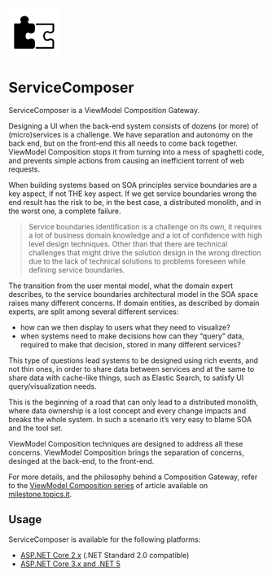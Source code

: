 <img src="img/logo.png" width="100" />

# ServiceComposer

ServiceComposer is a ViewModel Composition Gateway.

Designing a UI when the back-end system consists of dozens (or more) of (micro)services is a challenge. We have separation and autonomy on the back end, but on the front-end this all needs to come back together. ViewModel Composition stops it from turning into a mess of spaghetti code, and prevents simple actions from causing an inefficient torrent of web requests.

When building systems based on SOA principles service boundaries are a key aspect, if not THE key aspect. If we get service boundaries wrong the end result has the risk to be, in the best case, a distributed monolith, and in the worst one, a complete failure.

> Service boundaries identification is a challenge on its own, it requires a lot of business domain knowledge and a lot of confidence with high level design techniques. Other than that there are technical challenges that might drive the solution design in the wrong direction due to the lack of technical solutions to problems foreseen while defining service boundaries.

The transition from the user mental model, what the domain expert describes, to the service boundaries architectural model in the SOA space raises many different concerns. If domain entities, as described by domain experts, are split among several different services:

- how can we then display to users what they need to visualize?
- when systems need to make decisions how can they “query” data, required to make that decision, stored in many different services?

This type of questions lead systems to be designed using rich events, and not thin ones, in order to share data between services and at the same to share data with cache-like things, such as Elastic Search, to satisfy UI query/visualization needs.

This is the beginning of a road that can only lead to a distributed monolith, where data ownership is a lost concept and every change impacts and breaks the whole system. In such a scenario it’s very easy to blame SOA and the tool set.

ViewModel Composition techniques are designed to address all these concerns. ViewModel Composition brings the separation of concerns, desinged at the back-end, to the front-end.

For more details, and the philosophy behind a Composition Gateway, refer to the [ViewModel Composition series](https://milestone.topics.it/categories/view-model-composition) of article available on [milestone.topics.it](https://milestone.topics.it/).

## Usage

ServiceComposer is available for the following platforms:

- [ASP.NET Core 2.x](asp-net-core-2x) (.NET Standard 2.0 compatible)
- [ASP.NET Core 3.x and .NET 5](asp-net-core-3x)
